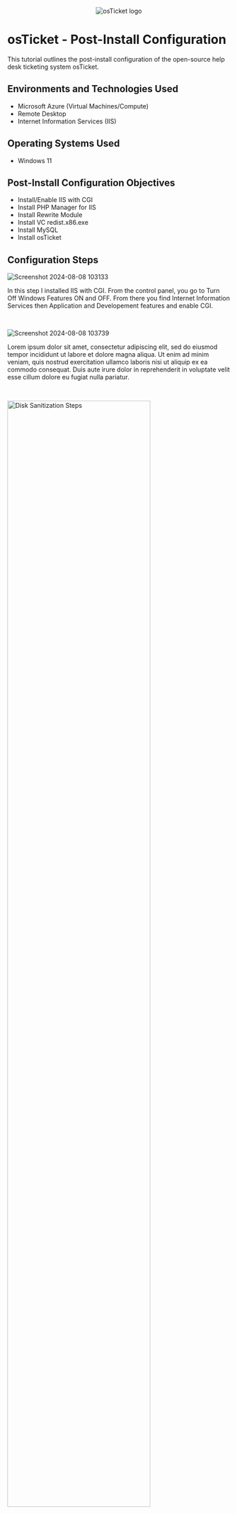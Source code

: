 <p align="center">
<img src="https://i.imgur.com/Clzj7Xs.png" alt="osTicket logo"/>
</p>

<h1>osTicket - Post-Install Configuration</h1>
This tutorial outlines the post-install configuration of the open-source help desk ticketing system osTicket.<br />




<h2>Environments and Technologies Used</h2>

- Microsoft Azure (Virtual Machines/Compute)
- Remote Desktop
- Internet Information Services (IIS)

<h2>Operating Systems Used </h2>

- Windows 11

<h2>Post-Install Configuration Objectives</h2>

- Install/Enable IIS with CGI
- Install PHP Manager for IIS
- Install Rewrite Module
- Install VC redist.x86.exe
- Install MySQL
- Install osTicket

<h2>Configuration Steps</h2>

![Screenshot 2024-08-08 103133](https://github.com/user-attachments/assets/3b55a92d-f19e-44d5-a349-edf35788a0fa)


</p>
<p>
In this step I installed IIS with CGI.  From the control panel, you go to Turn Off Windows Features ON and OFF.  From there you find Internet Information Services then Application and Developement features and enable CGI.
</p>
<br />

![Screenshot 2024-08-08 103739](https://github.com/user-attachments/assets/6af3aac4-8288-449d-8cc7-82b5c1df3ef1)

</p>
<p>
Lorem ipsum dolor sit amet, consectetur adipiscing elit, sed do eiusmod tempor incididunt ut labore et dolore magna aliqua. Ut enim ad minim veniam, quis nostrud exercitation ullamco laboris nisi ut aliquip ex ea commodo consequat. Duis aute irure dolor in reprehenderit in voluptate velit esse cillum dolore eu fugiat nulla pariatur.
</p>
<br />

<p>
<img src="https://i.imgur.com/DJmEXEB.png" height="80%" width="80%" alt="Disk Sanitization Steps"/>
</p>
<p>
Lorem ipsum dolor sit amet, consectetur adipiscing elit, sed do eiusmod tempor incididunt ut labore et dolore magna aliqua. Ut enim ad minim veniam, quis nostrud exercitation ullamco laboris nisi ut aliquip ex ea commodo consequat. Duis aute irure dolor in reprehenderit in voluptate velit esse cillum dolore eu fugiat nulla pariatur.
</p>
<br />

